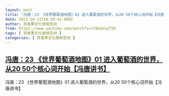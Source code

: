 ```yaml
---
layout: post
title: "冯唐：23 《世界葡萄酒地图》01 进入葡萄酒的世界，从20 50个核心词开始【冯唐讲书】"
date: 2021-10-11T18:50:42.000Z
author: 百香果文化放映空间
from: https://www.youtube.com/watch?v=lt9UaVoyTI8
tags: [ 百香果文化放映空间 ]
categories: [ 百香果文化放映空间 ]
---
```

<!--1633978242000-->
[冯唐：23 《世界葡萄酒地图》01 进入葡萄酒的世界，从20 50个核心词开始【冯唐讲书】](https://www.youtube.com/watch?v=lt9UaVoyTI8)
------

<div>
冯唐：23 《世界葡萄酒地图》01 进入葡萄酒的世界，从20 50个核心词开始【冯唐讲书】
</div>
